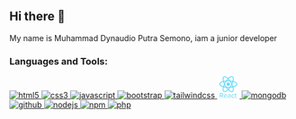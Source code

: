 ## Hi there 👋


My name is Muhammad Dynaudio Putra Semono, iam a junior developer

### Languages and Tools:

<p align="left">
<a href="https://html.com/html5/" target="_blank"> <img src="https://cdn.jsdelivr.net/gh/devicons/devicon/icons/html5/html5-original-wordmark.svg" alt="html5" width="40" height="40"/><a href="https://www.w3.org/Style/CSS/" target="_blank"> <img src="https://cdn.jsdelivr.net/gh/devicons/devicon/icons/css3/css3-original.svg" alt="css3" width="40" height="40"/><a href="https://www.javascript.com/" target="_blank"> <img src="https://cdn.jsdelivr.net/gh/devicons/devicon/icons/javascript/javascript-original.svg" alt="javascript" width="40" height="40"/><a href="https://getbootstrap.com/" target="_blank"> <img src="https://cdn.jsdelivr.net/gh/devicons/devicon/icons/bootstrap/bootstrap-original-wordmark.svg" alt="bootstrap" width="40" height="40" /><a href="https://tailwindcss.com/" target="_blank"> <img src="https://cdn.jsdelivr.net/gh/devicons/devicon@latest/icons/tailwindcss/tailwindcss-original.svg" alt="tailwindcss" width="40" height="40"/><a href="https://reactjs.org/" target="_blank"> <img src="https://raw.githubusercontent.com/devicons/devicon/master/icons/react/react-original-wordmark.svg" alt="react" width="40" height="40"/><a href="https://www.mongodb.com/" target="_blank"> <img src="https://cdn.jsdelivr.net/gh/devicons/devicon/icons/mongodb/mongodb-original-wordmark.svg" alt="mongodb" width="40" height="40"/><a href="https://github.com/" target="_blank"> <img src="https://cdn.jsdelivr.net/gh/devicons/devicon/icons/github/github-original-wordmark.svg" alt="github" width="40" height="40"/><a href="https://nodejs.org/" target="_blank"> <img src="https://cdn.jsdelivr.net/gh/devicons/devicon/icons/nodejs/nodejs-original.svg" alt="nodejs" width="40" height="40"/>
 <a href="https://www.npmjs.com/" target="_blank"> <img src="https://cdn.jsdelivr.net/gh/devicons/devicon/icons/npm/npm-original-wordmark.svg" alt="npm" width="40" height="40"/>
 <a href="https://www.php.net/" target="_blank"> <img src="https://cdn.jsdelivr.net/gh/devicons/devicon/icons/php/php-original.svg" alt="php" width="40" height="40"/>
</p>
